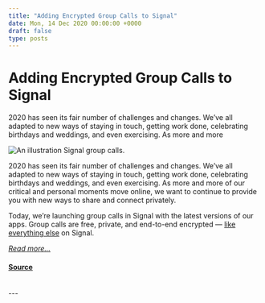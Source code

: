 ```yaml
---
title: "Adding Encrypted Group Calls to Signal"
date: Mon, 14 Dec 2020 00:00:00 +0000
draft: false
type: posts
---
```

# Adding Encrypted Group Calls to Signal





 2020 has seen its fair number of challenges and changes. We’ve all adapted to new ways of staying in touch, getting work done, celebrating birthdays and weddings, and even exercising. As more and more

![An illustration Signal group calls.](/blog/images/group-calling-hero-compressed.jpg)

2020 has seen its fair number of challenges and changes. We’ve all adapted to new ways of staying in touch, getting work done, celebrating birthdays and weddings, and even exercising. As more and more of our critical and personal moments move online, we want to continue to provide you with new ways to share and connect privately.

Today, we’re launching group calls in Signal with the latest versions of our apps. Group calls are free, private, and end-to-end encrypted — [like everything else](/blog/looking-back-as-the-world-moves-forward/) on Signal.

[_Read more..._](https://signal.org/blog/group-calls/)

#### [Source](https://signal.org/blog/group-calls/)

<br/>
---

